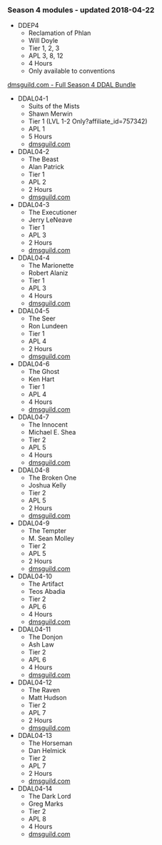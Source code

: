 ### Season 4 modules - updated 2018-04-22
* DDEP4
  * Reclamation of Phlan
  * Will Doyle
  * Tier 1, 2, 3
  * APL 3, 8, 12
  * 4 Hours
  * Only available to conventions

[dmsguild.com - Full Season 4 DDAL Bundle](http://www.dmsguild.com/product/209451/DDAL04-Curse-of-Strahd-5e-BUNDLE?affiliate_id=757342)

* DDAL04-1
  * Suits of the Mists
  * Shawn Merwin
  * Tier 1 (LVL 1-2 Only?affiliate_id=757342)
  * APL 1
  * 5 Hours
  * [dmsguild.com](http://www.dmsguild.com/product/177576/DDAL401-Suits-of-the-Mists-5e?affiliate_id=757342)
* DDAL04-2
  * The Beast
  * Alan Patrick
  * Tier 1
  * APL 2
  * 2 Hours
  * [dmsguild.com](http://www.dmsguild.com/product/178793/DDAL0402-The-Beast-5e?affiliate_id=757342)
* DDAL04-3
  * The Executioner
  * Jerry LeNeave
  * Tier 1
  * APL 3
  * 2 Hours
  * [dmsguild.com](http://www.dmsguild.com/product/178794/DDAL0403-The-Executioner-5e?affiliate_id=757342)
* DDAL04-4
  * The Marionette
  * Robert Alaniz
  * Tier 1
  * APL 3
  * 4 Hours
  * [dmsguild.com](http://www.dmsguild.com/product/178795/DDAL0404-The-Marionette-5e?affiliate_id=757342)
* DDAL04-5
  * The Seer
  * Ron Lundeen
  * Tier 1
  * APL 4
  * 2 Hours
  * [dmsguild.com](http://www.dmsguild.com/product/178796/DDAL0405-The-Seer-5e?affiliate_id=757342)
* DDAL04-6
  * The Ghost
  * Ken Hart
  * Tier 1
  * APL 4
  * 4 Hours
  * [dmsguild.com](http://www.dmsguild.com/product/182769/DDAL0406-The-Ghost-5e?affiliate_id=757342)
* DDAL04-7
  * The Innocent
  * Michael E. Shea
  * Tier 2
  * APL 5
  * 4 Hours
  * [dmsguild.com](http://www.dmsguild.com/product/182770/DDAL0407-The-Innocent-5e?affiliate_id=757342)
* DDAL04-8
  * The Broken One
  * Joshua Kelly
  * Tier 2
  * APL 5
  * 2 Hours
  * [dmsguild.com](http://www.dmsguild.com/product/182771/DDAL0408-The-Broken-One-5e?affiliate_id=757342)
* DDAL04-9
  * The Tempter
  * M. Sean Molley
  * Tier 2
  * APL 5
  * 2 Hours
  * [dmsguild.com](http://www.dmsguild.com/product/184342/DDAL0409-The-Tempter-5e?affiliate_id=757342)
* DDAL04-10
  * The Artifact
  * Teos Abadia
  * Tier 2
  * APL 6
  * 4 Hours
  * [dmsguild.com](http://www.dmsguild.com/product/184341/DDAL0410-The-Artifact-5e?affiliate_id=757342)
* DDAL04-11
  * The Donjon
  * Ash Law
  * Tier 2
  * APL 6
  * 4 Hours
  * [dmsguild.com](http://www.dmsguild.com/product/184344/DDAL0411-The-Donjon-5e?affiliate_id=757342)
* DDAL04-12
  * The Raven
  * Matt Hudson
  * Tier 2
  * APL 7
  * 2 Hours
  * [dmsguild.com](http://www.dmsguild.com/product/186783/DDAL0412-The-Raven-5e?affiliate_id=757342)
* DDAL04-13
  * The Horseman
  * Dan Helmick
  * Tier 2
  * APL 7
  * 2 Hours
  * [dmsguild.com](http://www.dmsguild.com/product/186786/DDAL0413-The-Horseman-5e?affiliate_id=757342)
* DDAL04-14
  * The Dark Lord
  * Greg Marks
  * Tier 2
  * APL 8
  * 4 Hours
  * [dmsguild.com](http://www.dmsguild.com/product/186787/DDAL0414-The-Darklord-5e?affiliate_id=757342)
